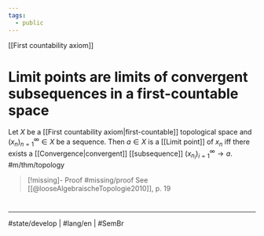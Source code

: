 ```yaml
---
tags:
  - public
---
```

[[First countability axiom]]
# Limit points are limits of convergent subsequences in a first-countable space

Let $X$ be a [[First countability axiom|first-countable]] topological space and $(x_n)_{n=1}^\infty \in X$ be a sequence.
Then $a \in X$ is a [[Limit point]] of $x_{n}$ iff there exists a [[Convergence|convergent]] [[subsequence]] $(x_{n_{i}})_{i=1}^\infty \to a$. #m/thm/topology 

> [!missing]- Proof
> #missing/proof 
> See [[@looseAlgebraischeTopologie2010]], p. 19

#
---
#state/develop | #lang/en | #SemBr
